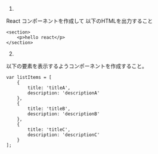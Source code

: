 1.
React コンポーネントを作成して
以下のHTMLを出力すること

```
<section>
    <p>hello react</p>
</section>
```

2.
以下の要素を表示するようコンポーネントを作成すること。

```
var listItems = [
	{
		title: 'titleA',
		description: 'descriptionA'
	},
	{
		title: 'titleB',
		description: 'descriptionB'
	},
	{
		title: 'titleC',
		description: 'descriptionC'
	}
];
```
